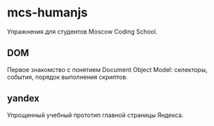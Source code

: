 # mcs-humanjs
Упражнения для студентов Moscow Coding School.

## DOM
Первое знакомство с понятием Document Object Model: селекторы, события, порядок выполнения скриптов.

## yandex
Упрощенный учебный прототип главной страницы Яндекса.
